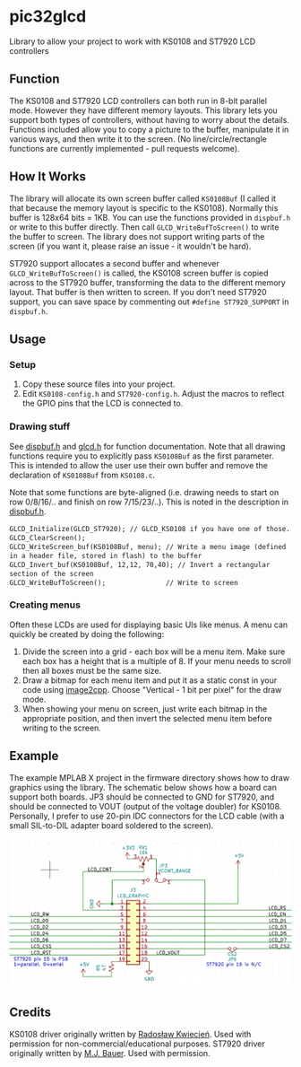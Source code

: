 # pic32glcd
Library to allow your project to work with KS0108 and ST7920 LCD controllers

## Function
The KS0108 and ST7920 LCD controllers can both run in 8-bit parallel mode. However they have different memory layouts. This library lets you support both types of controllers, without having to worry about the details. Functions included allow you to copy a picture to the buffer, manipulate it in various ways, and then write it to the screen. (No line/circle/rectangle functions are currently implemented - pull requests welcome).

## How It Works

The library will allocate its own screen buffer called `KS0108Buf` (I called it that because the memory layout is specific to the KS0108). Normally this buffer is 128x64 bits = 1KB. You can use the functions provided in `dispbuf.h` or write to this buffer directly. Then call `GLCD_WriteBufToScreen()` to write the buffer to screen. The library does not support writing parts of the screen (if you want it, please raise an issue - it wouldn't be hard).

ST7920 support allocates a second buffer and whenever `GLCD_WriteBufToScreen()` is called, the KS0108 screen buffer is copied across to the ST7920 buffer, transforming the data to the different memory layout. That buffer is then written to screen.  If you don't need ST7920 support, you can save space by commenting out `#define ST7920_SUPPORT` in `dispbuf.h`.

## Usage

### Setup

1. Copy these source files into your project.
2. Edit `KS0108-config.h` and `ST7920-config.h`. Adjust the macros to reflect the GPIO pins that the LCD is connected to.

### Drawing stuff

See [dispbuf.h](dispbuf.h) and [glcd.h](glcd.h) for function documentation. Note that all drawing functions require you to explicitly pass `KS0108Buf` as the first parameter. This is intended to allow the user use their own buffer and remove the declaration of `KS0108Buf` from `KS0108.c`.

Note that some functions are byte-aligned (i.e. drawing needs to start on row 0/8/16/.. and finish on row 7/15/23/..). This is noted in the description in [dispbuf.h](dispbuf.h).

```
GLCD_Initialize(GLCD_ST7920); // GLCD_KS0108 if you have one of those.
GLCD_ClearScreen();
GLCD_WriteScreen_buf(KS0108Buf, menu); // Write a menu image (defined in a header file, stored in flash) to the buffer
GLCD_Invert_buf(KS0108Buf, 12,12, 70,40); // Invert a rectangular section of the screen
GLCD_WriteBufToScreen();               // Write to screen
```

### Creating menus

Often these LCDs are used for displaying basic UIs like menus. A menu can quickly be created by doing the following:
1. Divide the screen into a grid - each box will be a menu item. Make sure each box has a height that is a multiple of 8. If your menu needs to scroll then all boxes must be the same size.
2. Draw a bitmap for each menu item and put it as a static const in your code using [image2cpp](http://javl.github.io/image2cpp/). Choose "Vertical - 1 bit per pixel" for the draw mode.
3. When showing your menu on screen, just write each bitmap in the appropriate position, and then invert the selected menu item before writing to the screen.

## Example

The example MPLAB X project in the firmware directory shows how to draw graphics using the library. The schematic below shows how a board can support both boards. JP3 should be connected to GND for ST7920, and should be connected to VOUT (output of the voltage doubler) for KS0108. Personally, I prefer to use 20-pin IDC connectors for the LCD cable (with a small SIL-to-DIL adapter board soldered to the screen).

![Example schematic](firmware/pic32glcd_wiring.png)
 
## Credits

KS0108 driver originally written by [Radosław Kwiecień](https://en.radzio.dxp.pl/ks0108/). Used with permission for non-commercial/educational purposes.
ST7920 driver originally written by [M.J. Bauer](https://github.com/M-J-Bauer/OLED-or-LCD-128x64-graphics-library). Used with permission.
